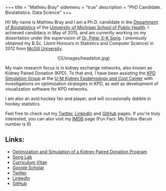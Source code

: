 +++
title = "Mathieu Bray"
sidemenu = "true"
description = "PhD Candidate. Biostatistics. Data Science"
+++

Hi! My name is Mathieu Bray and I am a Ph.D. candidate in the [Department of Biostatistics](http://sph.umich.edu/biostat/) of the [University of Michigan School of Public Health](https://www.sph.umich.edu/). I achieved candidacy in May of 2015, and am currently working on my dissertation under the supervision of [Dr. Peter X-K Song](http://www.umich.edu/~songlab/). I previously obtained my B.Sc. (Joint Honours in Statistics and Computer Science) in 2012 from [McGill University](https://www.mcgill.ca).

<span style="display:block;text-align:center">
![](/images/headshot.jpg)
</span>


My main research focus is in kidney exchange networks, also known as Kidney Paired Donation (KPD). To that end, I have been assisting the [KPD Simulation Group](http://kecc.sph.umich.edu/projects/optimization-and-simulation-kidney-paired-donation-program) at the [U-M Kidney Epidemiology and Cost Center](http://kecc.sph.umich.edu/) with investigations on optimization strategies in KPD, as well as development of visualization software for KPD networks.

I am also an avid hockey fan and player, and will occasionally dabble in hockey statistics.

Feel free to check out my [Twitter](http://twitter.com/mathieubray), [LinkedIn](http://www.linkedin.com/in/mathieubray) and [GitHub](http://github.com/mathieubray) pages. If you're truly interested, you can also visit my [IMDB](http://www.imdb.com/name/nm5380395/) page (Fun Fact: My Erdos-Bacon number is 6)

## Links:
- [Optimization and Simulation of a Kidney Paired Donation Program ](http://kecc.sph.umich.edu/projects/optimization-and-simulation-kidney-paired-donation-program) 
- [Song Lab](http://www.umich.edu/~songlab/)
- [Curriculum Vitae](/cv.pdf)
- [Google Scholar](https://scholar.google.com/citations?user=CVB1O1oAAAAJ&hl=en)
- [Twitter](http://twitter.com/mathieubray)
- [LinkedIn](http://www.linkedin.com/in/mathieubray) 
- [GitHub](http://github.com/mathieubray)
